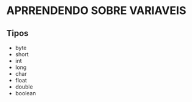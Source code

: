 # APRRENDENDO SOBRE VARIAVEIS

## Tipos

- byte
- short
- int
- long
- char
- float
- double
- boolean